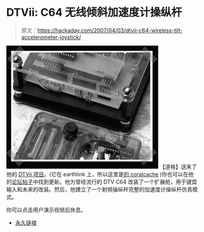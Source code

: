 # DTVii: C64 无线倾斜加速度计操纵杆

> 原文：<https://hackaday.com/2007/04/03/dtvii-c64-wireless-tilt-accelerometer-joystick/>

![](img/a9fda164d2f7990bc0a45568519d5307.png)
【道格】送来了他的 [DTVii 项目](http://home.earthlink.net/~dtvii/)。(它在 earthlink 上，所以这里是[的 coralcache](http://home.earthlink.net.nyud.net:8090/~dtvii/) )你也可以在他的[论坛帖子](http://jledger.proboards19.com/index.cgi?board=dtvhacking&action=display&thread=1175177788)中找到更新。他为曾经流行的 DTV C64 改装了一个扩展舱，用于键盘输入和未来的改装。然后，他建立了一个射频操纵杆完整的加速度计操纵杆仿真模式。

你可以点击用户演示视频后休息。

*   [永久链接](http://home.earthlink.net/~dtvii/)